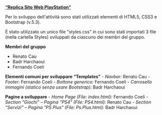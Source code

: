 <b><u>“Replica Sito Web PlayStation”</b></u>

Per lo sviluppo dell'attività sono stati utilizzati elementi di HTML5, CSS3 e Bootstrap (v.5.3).

È stato utilizzato un unico file "styles.css" in cui sono stati importati 3 file (nella cartella Styles) sviluppati da ciascuno dei membri del gruppo.

<b>Membri del gruppo</b>
- Renato Cau
- Badr Harchaoui
- Fernando Coeli

<b>Elementi comuni per sviluppare “Templates”</b>
<i>- Navbar:</i> Renato Cau
<i>- Footer:</i> Fernando Coeli
<i>- Bottone generico:</i> Fernando Coeli
<i>- Carrosello immagini (statico senza usare Bootstrap):</i> Badr Harchaoui

<b>Pagine a sviluppare</b>
<i>- Home Page (File: index.html):</i> Fernando Coeli 
<i>- Section “Giochi” – Pagina "PS4" (File: PS4.html):</i> Renato Cau 
<i>- Section “Servizi” – Pagina "PS Plus" (File: Ps.Plus.html):</i> Badr Harchaoui


